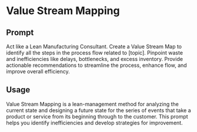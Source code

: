 # Value Stream Mapping

## Prompt

Act like a Lean Manufacturing Consultant. Create a Value Stream Map to identify all the steps in the process flow related to [topic]. Pinpoint waste and inefficiencies like delays, bottlenecks, and excess inventory. Provide actionable recommendations to streamline the process, enhance flow, and improve overall efficiency.

## Usage

Value Stream Mapping is a lean-management method for analyzing the current state and designing a future state for the series of events that take a product or service from its beginning through to the customer. This prompt helps you identify inefficiencies and develop strategies for improvement.
